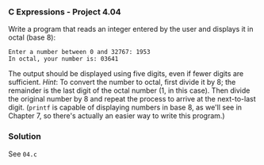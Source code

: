 ### C Expressions - Project 4.04

Write a program that reads an integer entered by the user and displays it in octal (base 8):

```
Enter a number between 0 and 32767: 1953
In octal, your number is: 03641
```

The output should be displayed using five digits, even if fewer digits are sufficient. 
*Hint*: To convert the number to octal, first divide it by 8; the remainder is the last digit of the octal number (1, in this case). 
Then divide the original number by 8 and repeat the process to arrive at the next-to-last digit. 
(`printf` is capable of displaying numbers in base 8, as we'll see in Chapter 7, so there's actually an easier way to write this program.)

### Solution

See ```04.c```